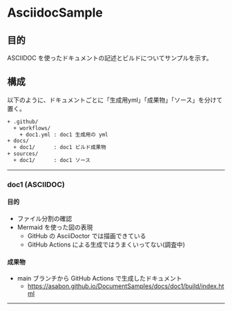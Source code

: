 # AsciidocSample

## 目的

ASCIIDOC を使ったドキュメントの記述とビルドについてサンプルを示す。

## 構成

以下のように、ドキュメントごとに「生成用yml」「成果物」「ソース」を分けて置く。

```sh
+ .github/
  + workflows/
    + doc1.yml : doc1 生成用の yml
+ docs/
  + doc1/      : doc1 ビルド成果物
+ sources/
  + doc1/      : doc1 ソース
```

---

### doc1 (ASCIIDOC)

#### 目的

* ファイル分割の確認
* Mermaid を使った図の表現
  * GitHub の AsciiDoctor では描画できている
  * GitHub Actions による生成ではうまくいってない(調査中)

#### 成果物

* main ブランチから GitHub Actions で生成したドキュメント
  * https://asabon.github.io/DocumentSamples/docs/doc1/build/index.html

---
